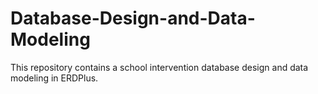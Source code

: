 # Database-Design-and-Data-Modeling
This repository contains a school intervention database design and data modeling in ERDPlus.

